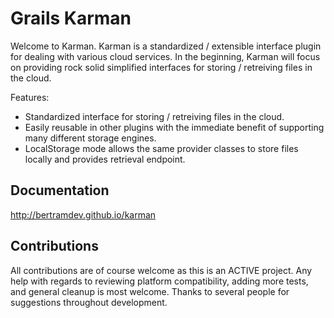 Grails Karman
=============

Welcome to Karman. Karman is a standardized / extensible interface plugin for dealing with various cloud services.
In the beginning, Karman will focus on providing rock solid simplified interfaces for storing / retreiving files in the cloud.

Features:

* Standardized interface for storing / retreiving files in the cloud.
* Easily reusable in other plugins with the immediate benefit of supporting many different storage engines.
* LocalStorage mode allows the same provider classes to store files locally and provides retrieval endpoint.


Documentation
-------------

http://bertramdev.github.io/karman


Contributions
-------------
All contributions are of course welcome as this is an ACTIVE project. Any help with regards to reviewing platform compatibility, adding more tests, and general cleanup is most welcome.
Thanks to several people for suggestions throughout development.